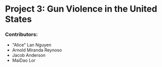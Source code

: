 # Project 3: Gun Violence in the United States

### Contributors:
- "Alice" Lan Nguyen
- Arnold Miranda Reynoso
- Jacob Anderson
- MaiDao Lor
